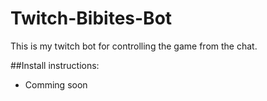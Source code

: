 # Twitch-Bibites-Bot
This is my twitch bot for controlling the game from the chat.

##Install instructions:
* Comming soon
